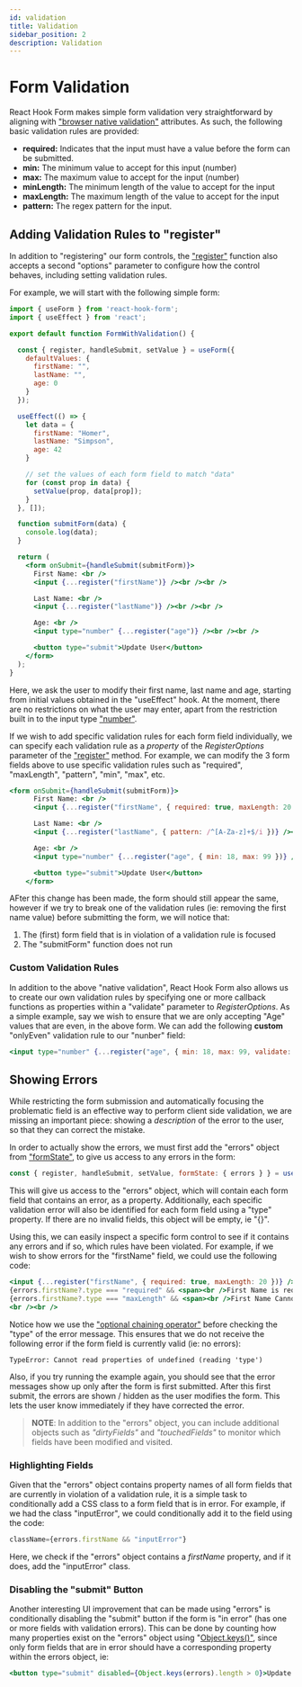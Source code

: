 ```yaml
---
id: validation
title: Validation
sidebar_position: 2
description: Validation
---
```


# Form Validation

React Hook Form makes simple form validation very straightforward by aligning with ["browser native validation"](https://developer.mozilla.org/en-US/docs/Learn/Forms/Form_validation) attributes. As such, the following basic validation rules are provided:

- **required:** Indicates that the input must have a value before the form can be submitted.
- **min:** The minimum value to accept for this input (number)
- **max:** The maximum value to accept for the input (number)
- **minLength:** The minimum length of the value to accept for the input
- **maxLength:** The maximum length of the value to accept for the input
- **pattern:** The regex pattern for the input.

## Adding Validation Rules to "register"

In addition to "registering" our form controls, the ["register"](https://react-hook-form.com/api/useform/register) function also accepts a second "options" parameter to configure how the control behaves, including setting validation rules.

For example, we will start with the following simple form:

<!-- prettier-ignore-start -->
```jsx
import { useForm } from 'react-hook-form';
import { useEffect } from 'react';

export default function FormWithValidation() {

  const { register, handleSubmit, setValue } = useForm({
    defaultValues: {
      firstName: "",
      lastName: "",
      age: 0
    }
  });

  useEffect(() => {
    let data = {
      firstName: "Homer",
      lastName: "Simpson",
      age: 42
    }

    // set the values of each form field to match "data"
    for (const prop in data) {
      setValue(prop, data[prop]);
    }
  }, []);

  function submitForm(data) {
    console.log(data);
  }

  return (
    <form onSubmit={handleSubmit(submitForm)}>
      First Name: <br />
      <input {...register("firstName")} /><br /><br />

      Last Name: <br />
      <input {...register("lastName")} /><br /><br />

      Age: <br />
      <input type="number" {...register("age")} /><br /><br />

      <button type="submit">Update User</button>
    </form>
  );
}
```
<!-- prettier-ignore-end -->

Here, we ask the user to modify their first name, last name and age, starting from initial values obtained in the "useEffect" hook. At the moment, there are no restrictions on what the user may enter, apart from the restriction built in to the input type ["number"](https://developer.mozilla.org/en-US/docs/Web/HTML/Element/input/number).

If we wish to add specific validation rules for each form field individually, we can specify each validation rule as a _property_ of the _RegisterOptions_ parameter of the ["register"](https://react-hook-form.com/api/useform/register) method. For example, we can modify the 3 form fields above to use specific validation rules such as "required", "maxLength", "pattern", "min", "max", etc.

<!-- prettier-ignore-start -->
```jsx
<form onSubmit={handleSubmit(submitForm)}>
      First Name: <br />
      <input {...register("firstName", { required: true, maxLength: 20 })} /><br /><br />

      Last Name: <br />
      <input {...register("lastName", { pattern: /^[A-Za-z]+$/i })} /><br /><br />

      Age: <br />
      <input type="number" {...register("age", { min: 18, max: 99 })} /><br /><br />

      <button type="submit">Update User</button>
    </form>
```
<!-- prettier-ignore-end -->

AFter this change has been made, the form should still appear the same, however if we try to break one of the validation rules (ie: removing the first name value) before submitting the form, we will notice that:

1. The (first) form field that is in violation of a validation rule is focused
1. The "submitForm" function does not run

### Custom Validation Rules

In addition to the above "native validation", React Hook Form also allows us to create our own validation rules by specifying one or more callback functions as properties within a "validate" parameter to _RegisterOptions_. As a simple example, say we wish to ensure that we are only accepting "Age" values that are even, in the above form. We can add the following **custom** "onlyEven" validation rule to our "nunber" field:

```jsx
<input type="number" {...register("age", { min: 18, max: 99, validate: { onlyEven: v => v % 2 == 0 } })} /><br /><br />
```

## Showing Errors

While restricting the form submission and automatically focusing the problematic field is an effective way to perform client side validation, we are missing an important piece: showing a _description_ of the error to the user, so that they can correct the mistake.

In order to actually show the errors, we must first add the "errors" object from ["formState"](https://react-hook-form.com/api/useform/formstate), to give us access to any errors in the form:

```jsx
const { register, handleSubmit, setValue, formState: { errors } } = useForm({...});
```

This will give us access to the "errors" object, which will contain each form field that contains an error, as a property. Additionally, each specific validation error will also be identified for each form field using a "type" property. If there are no invalid fields, this object will be empty, ie "{}".

Using this, we can easily inspect a specific form control to see if it contains any errors and if so, which rules have been violated. For example, if we wish to show errors for the "firstName" field, we could use the following code:

```jsx
<input {...register("firstName", { required: true, maxLength: 20 })} />
{errors.firstName?.type === "required" && <span><br />First Name is required</span>}
{errors.firstName?.type === "maxLength" && <span><br />First Name Cannot contain more than 20 characters</span>}
<br /><br />
```

Notice how we use the ["optional chaining operator"](https://developer.mozilla.org/en-US/docs/Web/JavaScript/Reference/Operators/Optional_chaining) before checking the "type" of the error message. This ensures that we do not receive the following error if the form field is currently valid (ie: no errors):

```
TypeError: Cannot read properties of undefined (reading 'type')
```

Also, if you try running the example again, you should see that the error messages show up only after the form is first submitted. After this first submit, the errors are shown / hidden as the user modifies the form. This lets the user know immediately if they have corrected the error.

> **NOTE**: In addition to the "errors" object, you can include additional objects such as _"dirtyFields"_ and _"touchedFields"_ to monitor which fields have been modified and visited.

### Highlighting Fields

Given that the "errors" object contains property names of all form fields that are currently in violation of a validation rule, it is a simple task to conditionally add a CSS class to a form field that is in error. For example, if we had the class "inputError", we could conditionally add it to the field using the code:

```jsx
className={errors.firstName && "inputError"}
```

Here, we check if the "errors" object contains a _firstName_ property, and if it does, add the "inputError" class.

### Disabling the "submit" Button

Another interesting UI improvement that can be made using "errors" is conditionally disabling the "submit" button if the form is "in error" (has one or more fields with validation errors). This can be done by counting how many properties exist on the "errors" object using "[Object.keys()"](https://developer.mozilla.org/en-US/docs/Web/JavaScript/Reference/Global_Objects/Object/keys), since only form fields that are in error should have a corresponding property within the errors object, ie:

<!-- prettier-ignore-start -->
```jsx
<button type="submit" disabled={Object.keys(errors).length > 0}>Update User</button>
```
<!-- prettier-ignore-end -->

